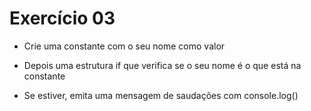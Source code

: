 # Exercício 03

* Crie uma constante com o seu nome como valor

* Depois uma estrutura if que verifica se o seu nome é o que está na constante

* Se estiver, emita uma mensagem de saudações com console.log()
